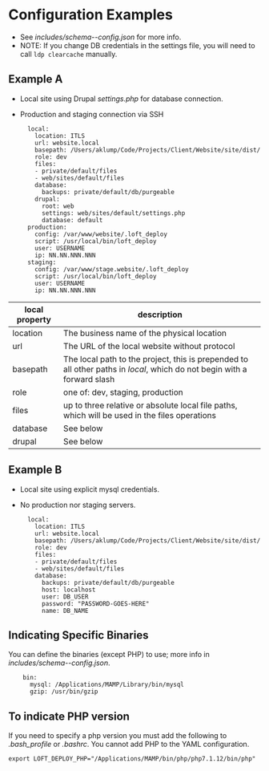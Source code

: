 # Configuration Examples

* See _includes/schema--config.json_ for more info.
* NOTE: If you change DB credentials in the settings file, you will need to call `ldp clearcache` manually.

## Example A

* Local site using Drupal _settings.php_ for database connection.
* Production and staging connection via SSH

        local:
          location: ITLS
          url: website.local
          basepath: /Users/aklump/Code/Projects/Client/Website/site/dist/
          role: dev
          files:
          - private/default/files
          - web/sites/default/files
          database:
            backups: private/default/db/purgeable
          drupal:
            root: web
            settings: web/sites/default/settings.php
            database: default
        production:
          config: /var/www/website/.loft_deploy
          script: /usr/local/bin/loft_deploy
          user: USERNAME
          ip: NN.NN.NNN.NNN
        staging:
          config: /var/www/stage.website/.loft_deploy
          script: /usr/local/bin/loft_deploy
          user: USERNAME
          ip: NN.NN.NNN.NNN

| local property | description |
|----------|----------|
| location | The business name of the physical location |
| url | The URL of the local website without protocol |
| basepath | The local path to the project, this is prepended to all other paths in _local_, which do not begin with a forward slash |
| role | one of: dev, staging, production |
| files | up to three relative or absolute local file paths, which will be used in the files operations |
| database | See below |
| drupal | See below |

## Example B

* Local site using explicit mysql credentials.
* No production nor staging servers.

        local:
          location: ITLS
          url: website.local
          basepath: /Users/aklump/Code/Projects/Client/Website/site/dist/
          role: dev
          files:
          - private/default/files
          - web/sites/default/files
          database:
            backups: private/default/db/purgeable
            host: localhost
            user: DB_USER
            password: "PASSWORD-GOES-HERE"
            name: DB_NAME

## Indicating Specific Binaries

You can define the binaries (except PHP) to use; more info in _includes/schema--config.json_.

        bin:
          mysql: /Applications/MAMP/Library/bin/mysql
          gzip: /usr/bin/gzip

## To indicate PHP version

If you need to specify a php version you must add the following to _.bash_profile_ or _.bashrc_.  You cannot add PHP to the YAML configuration.

    export LOFT_DEPLOY_PHP="/Applications/MAMP/bin/php/php7.1.12/bin/php"
